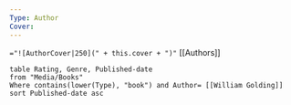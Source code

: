 ```yaml
---
Type: Author
Cover:
---
```

`="![AuthorCover|250](" + this.cover + ")"`
[[Authors]]
```dataview
table Rating, Genre, Published-date
from "Media/Books"
Where contains(lower(Type), "book") and Author= [[William Golding]]
sort Published-date asc
```
